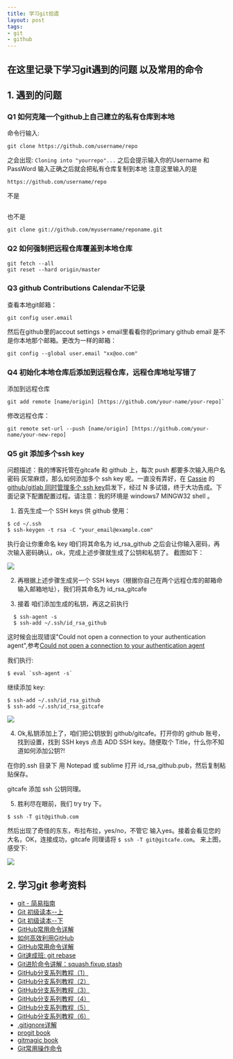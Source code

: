 ```yaml
---
title: 学习git拾遗
layout: post
tags:
- git
- github
---
```


## 在这里记录下学习git遇到的问题 以及常用的命令



## 1. 遇到的问题

### Q1  如何克隆一个github上自己建立的私有仓库到本地

命令行输入:

```
git clone https://github.com/username/repo
```

之会出现: `Cloning into "yourrepo"...`  之后会提示输入你的Username 和PassWord 输入正确之后就会把私有仓库复制到本地 注意这里输入的是

```
https://github.com/username/repo
```

不是

```git clone git@github.com:username/repo.git
```

也不是

```
git clone git://github.com/myusername/reponame.git
```


### Q2  如何强制把远程仓库覆盖到本地仓库

```
git fetch --all
git reset --hard origin/master
```


### Q3  github Contributions Calendar不记录

查看本地git邮箱：

```
git config user.email
```

然后在github里的accout settings > email里看看你的primary github email  是不是你本地那个邮箱。更改为一样的邮箱：

```
git config --global user.email "xx@oo.com"
```


### Q4  初始化本地仓库后添加到远程仓库，远程仓库地址写错了

添加到远程仓库

```
git add remote [name/origin] [https://github.com/your-name/your-repo]`
```

修改远程仓库：

```
git remote set-url --push [name/origin] [https://github.com/your-name/your-new-repo]
```

### Q5 git 添加多个ssh key

问题描述：我的博客托管在gitcafe 和 github 上，每次 push 都要多次输入用户名密码 灰常麻烦，那么如何添加多个 ssh key 呢。一直没有弄好，在 [Cassie](http://xuyuan923.github.io/) 的 [github/gitlab 同时管理多个 ssh key](http://xuyuan923.github.io/2014/11/04/github-gitlab-ssh/)启发下，经过 N 多试错，终于大功告成。下面记录下配置配置过程。请注意：我的环境是 windows7 MINGW32 shell
。

 1. 首先生成一个 SSH keys 供 github 使用：

  ```
  $ cd ~/.ssh
  $ ssh-keygen -t rsa -C "your_email@example.com"
  ```

  执行会让你重命名 key 咱们将其命名为 id_rsa_github
  之后会让你输入密码，再次输入密码确认，ok，完成上述步骤就生成了公钥和私钥了。
  截图如下：

  ![](http://paddingme.qiniudn.com/ssh1.png)

 2. 再根据上述步骤生成另一个 SSH keys（根据你自己在两个远程仓库的邮箱命输入邮箱地址），我们将其命名为 id_rsa_gitcafe

 3. 接着 咱们添加生成的私钥，再这之前执行

  ```
    $ ssh-agent -s
    $ ssh-add ~/.ssh/id_rsa_github
  ```

  这时候会出现错误"Could not open a connection to your authentication agent",参考[Could not open a connection to your authentication agent](http://stackoverflow.com/questions/17846529/could-not-open-a-connection-to-your-authentication-agent)

  我们执行:

  ```
  $ eval `ssh-agent -s`
  ```

  继续添加 key:

  ```
  $ ssh-add ~/.ssh/id_rsa_github
  $ ssh-add ~/.ssh/id_rsa_gitcafe
  ```

  ![](http://paddingme.qiniudn.com/ssh2.PNG)

 4. Ok,私钥添加上了，咱们把公钥放到 github/gitcafe。打开你的 github 账号，找到设置，找到 SSH keys 点击 ADD SSH key。随便取个 Title，什么你不知道如何添加公钥?!

 在你的.ssh 目录下 用 Notepad 或 sublime 打开 id_rsa_github.pub，然后复制粘贴保存。

 gitcafe 添加 ssh 公钥同理。

5. 胜利尽在眼前，我们 try try 下。

 ```
 $ ssh -T git@github.com
 ```

 然后出现了奇怪的东东，布拉布拉，yes/no，不管它 输入yes。接着会看见您的大名，OK，连接成功，gitcafe 同理请将 `$ ssh -T git@gitcafe.com`。 来上图，感受下:

 ![](http://paddingme.qiniudn.com/ssh3.PNG)


## 2. 学习git 参考资料

+ [git - 简易指南](http://www.bootcss.com/p/git-guide/)
+ [Git 初级读本--上](http://www.html-js.com/article/1534)
+ [Git 初级读本--下](http://www.html-js.com/article/1535)
+ [GitHub常用命令详解](http://www.html-js.com/article/2023)
+ [如何高效利用GitHub](http://www.yangzhiping.com/tech/github.html)
+ [GitHub常用命令详解](http://www.html-js.com/article/2023)
+ [Git速成班: git rebase](http://www.html-js.com/article/2021)
+ [Git进阶命令讲解：squash,fixup,stash](http://www.html-js.com/article/2064)
+ [GitHub分支系列教程（1）](http://www.html-js.com/article/2024)
+ [GitHub分支系列教程（2）](http://www.html-js.com/article/2025)
+ [GitHub分支系列教程（3）](http://www.html-js.com/article/2026)
+ [GitHub分支系列教程（4）](http://www.html-js.com/article/2027)
+ [GitHub分支系列教程（5）](http://www.html-js.com/article/2028)
+ [GitHub分支系列教程（6）](http://www.html-js.com/article/2029)
+ [.gitignore详解](http://www.html-js.com/article/2030)
+ [progit book](https://github.com/numbbbbb/progit-zh-pdf-epub-mobi)
+ [gitmagic book](https://github.com/blynn/gitmagic/tree/master/zh_cn)
+ [Git常用操作命令](http://yuehu.io/padding-me/425)
